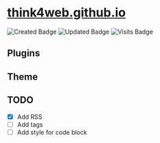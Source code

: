 # [think4web.github.io](https://think4web.github.io)
![Created Badge](https://badges.pufler.dev/created/think4web/think4web.github.io?color=blue)
![Updated Badge](https://badges.pufler.dev/updated/think4web/think4web.github.io?color=blue)
![Visits Badge](https://badges.pufler.dev/visits/think4web/think4web.github.io?color=blue)

## Plugins

## Theme

## TODO
- [x] Add RSS
- [ ] Add tags
- [ ] Add style for code block
